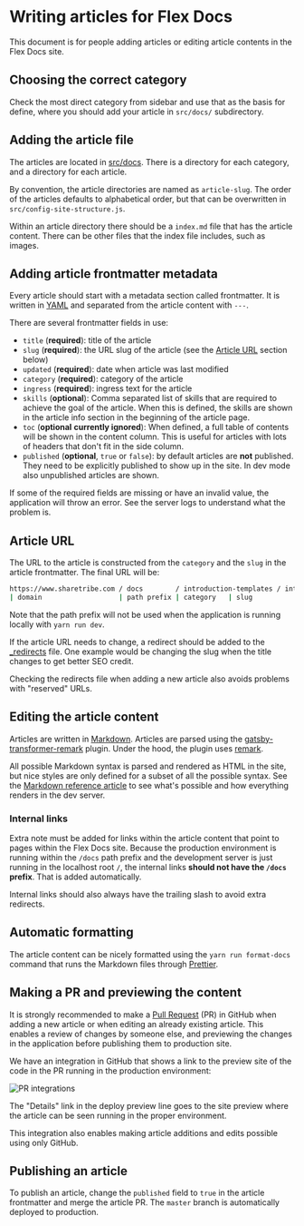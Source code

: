 # Writing articles for Flex Docs

This document is for people adding articles or editing article contents
in the Flex Docs site.

## Choosing the correct category

Check the most direct category from sidebar and use that as the basis
for define, where you should add your article in `src/docs/`
subdirectory.

## Adding the article file

The articles are located in [src/docs](../src/docs). There is a
directory for each category, and a directory for each article.

By convention, the article directories are named as `article-slug`. The
order of the articles defaults to alphabetical order, but that can be
overwritten in `src/config-site-structure.js`.

Within an article directory there should be a `index.md` file that has
the article content. There can be other files that the index file
includes, such as images.

## Adding article frontmatter metadata

Every article should start with a metadata section called frontmatter.
It is written in [YAML](https://yaml.org/) and separated from the
article content with `---`.

There are several frontmatter fields in use:

- `title` (**required**): title of the article
- `slug` (**required**): the URL slug of the article (see the
  [Article URL](#article-url) section below)
- `updated` (**required**): date when article was last modified
- `category` (**required**): category of the article
- `ingress` (**required**): ingress text for the article
- `skills` (**optional**): Comma separated list of skills that are
  required to achieve the goal of the article. When this is defined, the
  skills are shown in the article info section in the beginning of the
  article page.
- `toc` (**optional** **currently ignored**): When defined, a full table
  of contents will be shown in the content column. This is useful for
  articles with lots of headers that don't fit in the side column.
- `published` (**optional**, `true` or `false`): by default articles are
  **not** published. They need to be explicitly published to show up in
  the site. In dev mode also unpublished articles are shown.

If some of the required fields are missing or have an invalid value, the
application will throw an error. See the server logs to understand what
the problem is.

## Article URL

The URL to the article is constructed from the `category` and the `slug`
in the article frontmatter. The final URL will be:

```bash
https://www.sharetribe.com / docs        / introduction-templates / introducing-flex /
| domain                   | path prefix | category   | slug             | trailing slash
```

Note that the path prefix will not be used when the application is
running locally with `yarn run dev`.

If the article URL needs to change, a redirect should be added to the
[\_redirects](../_redirects) file. One example would be changing the
slug when the title changes to get better SEO credit.

Checking the redirects file when adding a new article also avoids
problems with "reserved" URLs.

## Editing the article content

Articles are written in
[Markdown](https://en.wikipedia.org/wiki/Markdown). Articles are parsed
using the
[gatsby-transformer-remark](https://github.com/gatsbyjs/gatsby/tree/master/packages/gatsby-transformer-remark)
plugin. Under the hood, the plugin uses
[remark](https://remark.js.org/).

All possible Markdown syntax is parsed and rendered as HTML in the site,
but nice styles are only defined for a subset of all the possible
syntax. See the
[Markdown reference article](../src/docs/references/00-markdown/index.md)
to see what's possible and how everything renders in the dev server.

### Internal links

Extra note must be added for links within the article content that point
to pages within the Flex Docs site. Because the production environment
is running within the `/docs` path prefix and the development server is
just running in the localhost root `/`, the internal links **should not
have the `/docs` prefix**. That is added automatically.

Internal links should also always have the trailing slash to avoid extra
redirects.

## Automatic formatting

The article content can be nicely formatted using the
`yarn run format-docs` command that runs the Markdown files through
[Prettier](https://prettier.io/).

## Making a PR and previewing the content

It is strongly recommended to make a
[Pull Request](https://help.github.com/articles/about-pull-requests/)
(PR) in GitHub when adding a new article or when editing an already
existing article. This enables a review of changes by someone else, and
previewing the changes in the application before publishing them to
production site.

We have an integration in GitHub that shows a link to the preview site
of the code in the PR running in the production environment:

![PR integrations](./images/pr-integrations.png)

The "Details" link in the deploy preview line goes to the site preview
where the article can be seen running in the proper environment.

This integration also enables making article additions and edits
possible using only GitHub.

## Publishing an article

To publish an article, change the `published` field to `true` in the
article frontmatter and merge the article PR. The `master` branch is
automatically deployed to production.
